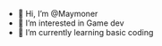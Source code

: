 - 👋 Hi, I’m @Maymoner
- 👀 I’m interested in Game dev
- 🌱 I’m currently learning basic coding


<!---
Maymoner/Maymoner is a ✨ special ✨ repository because its `README.md` (this file) appears on your GitHub profile.
You can click the Preview link to take a look at your changes.
--->
